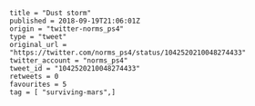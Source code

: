 ```
title = "Dust storm"
published = 2018-09-19T21:06:01Z
origin = "twitter-norms_ps4"
type = "tweet"
original_url = "https://twitter.com/norms_ps4/status/1042520210048274433"
twitter_account = "norms_ps4"
tweet_id = "1042520210048274433"
retweets = 0
favourites = 5
tag = [ "surviving-mars",]
```

<p class='image'><img src='https://mnf.m17s.net/2018/09/19/DnfGms1W0AMpDMk.jpg' alt=''></p>

